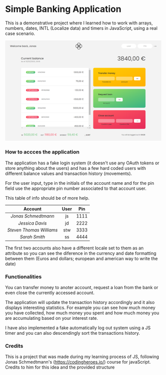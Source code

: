 # Simple Banking Application

This is a demonstrative project where I learned how to work with arrays, numbers, dates, INTL (Localize data) and timers in JavaScript, using a real case scenario.

![Bankinst Presentation](/BankistPresentation.png)

### How to accces the application

The application has a fake login system (it doesn't use any OAuth tokens or store anything about the users) and has a few hard coded users with different balance values and transaction history (movements).

For the user input, type in the initials of the account name and for the pin field use the appropriate pin number associated to that account user.

This table of info should be of more help.

|       **Account**        | **User** | **Pin** |
| :----------------------: | :------: | :-----: |
|   _Jonas Schmedtmann_    |    js    |  1111   |
|     _Jessica Davis_      |    jd    |  2222   |
| _Steven Thomas Williams_ |   stw    |  3333   |
|      _Sarah Smith_       |    ss    |  4444   |

The first two accounts also have a different locale set to them as an attribute so you can see the diference in the currency and date formatting between them (Euros and dollars; european and american way to write the date)

### Functionalities

You can transfer money to anoter account, request a loan from the bank or even close the currently accessed account.

The application will update the transaction history accordingly and it also displays interesting statistics. For example you can see how much money you have collected, how much money you spent and how much money you are accumulating based on your interest rate.

I have also implemented a fake automatically log out system using a JS timer and you can also descendingly sort the transactions history.

### Credits

This is a project that was made during my learning process of JS, following Jonas Schmedtmann's (https://codingheroes.io/) course for javaScript. Credits to him for this idea and the provided structure
